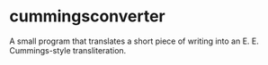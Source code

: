 cummingsconverter
=================



A small program that translates a short piece of writing into an E. E. Cummings-style transliteration.
